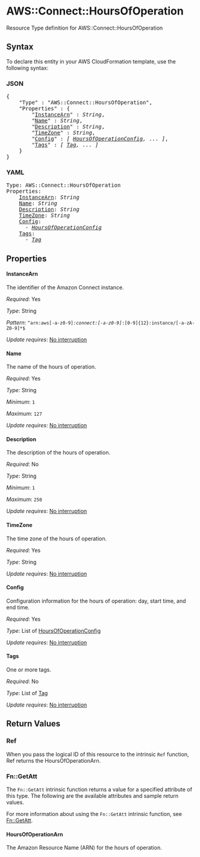 # AWS::Connect::HoursOfOperation

Resource Type definition for AWS::Connect::HoursOfOperation

## Syntax

To declare this entity in your AWS CloudFormation template, use the following syntax:

### JSON

<pre>
{
    "Type" : "AWS::Connect::HoursOfOperation",
    "Properties" : {
        "<a href="#instancearn" title="InstanceArn">InstanceArn</a>" : <i>String</i>,
        "<a href="#name" title="Name">Name</a>" : <i>String</i>,
        "<a href="#description" title="Description">Description</a>" : <i>String</i>,
        "<a href="#timezone" title="TimeZone">TimeZone</a>" : <i>String</i>,
        "<a href="#config" title="Config">Config</a>" : <i>[ <a href="hoursofoperationconfig.md">HoursOfOperationConfig</a>, ... ]</i>,
        "<a href="#tags" title="Tags">Tags</a>" : <i>[ <a href="tag.md">Tag</a>, ... ]</i>
    }
}
</pre>

### YAML

<pre>
Type: AWS::Connect::HoursOfOperation
Properties:
    <a href="#instancearn" title="InstanceArn">InstanceArn</a>: <i>String</i>
    <a href="#name" title="Name">Name</a>: <i>String</i>
    <a href="#description" title="Description">Description</a>: <i>String</i>
    <a href="#timezone" title="TimeZone">TimeZone</a>: <i>String</i>
    <a href="#config" title="Config">Config</a>: <i>
      - <a href="hoursofoperationconfig.md">HoursOfOperationConfig</a></i>
    <a href="#tags" title="Tags">Tags</a>: <i>
      - <a href="tag.md">Tag</a></i>
</pre>

## Properties

#### InstanceArn

The identifier of the Amazon Connect instance.

_Required_: Yes

_Type_: String

_Pattern_: <code>^arn:aws[-a-z0-9]*:connect:[-a-z0-9]*:[0-9]{12}:instance/[-a-zA-Z0-9]*$</code>

_Update requires_: [No interruption](https://docs.aws.amazon.com/AWSCloudFormation/latest/UserGuide/using-cfn-updating-stacks-update-behaviors.html#update-no-interrupt)

#### Name

The name of the hours of operation.

_Required_: Yes

_Type_: String

_Minimum_: <code>1</code>

_Maximum_: <code>127</code>

_Update requires_: [No interruption](https://docs.aws.amazon.com/AWSCloudFormation/latest/UserGuide/using-cfn-updating-stacks-update-behaviors.html#update-no-interrupt)

#### Description

The description of the hours of operation.

_Required_: No

_Type_: String

_Minimum_: <code>1</code>

_Maximum_: <code>250</code>

_Update requires_: [No interruption](https://docs.aws.amazon.com/AWSCloudFormation/latest/UserGuide/using-cfn-updating-stacks-update-behaviors.html#update-no-interrupt)

#### TimeZone

The time zone of the hours of operation.

_Required_: Yes

_Type_: String

_Update requires_: [No interruption](https://docs.aws.amazon.com/AWSCloudFormation/latest/UserGuide/using-cfn-updating-stacks-update-behaviors.html#update-no-interrupt)

#### Config

Configuration information for the hours of operation: day, start time, and end time.

_Required_: Yes

_Type_: List of <a href="hoursofoperationconfig.md">HoursOfOperationConfig</a>

_Update requires_: [No interruption](https://docs.aws.amazon.com/AWSCloudFormation/latest/UserGuide/using-cfn-updating-stacks-update-behaviors.html#update-no-interrupt)

#### Tags

One or more tags.

_Required_: No

_Type_: List of <a href="tag.md">Tag</a>

_Update requires_: [No interruption](https://docs.aws.amazon.com/AWSCloudFormation/latest/UserGuide/using-cfn-updating-stacks-update-behaviors.html#update-no-interrupt)

## Return Values

### Ref

When you pass the logical ID of this resource to the intrinsic `Ref` function, Ref returns the HoursOfOperationArn.

### Fn::GetAtt

The `Fn::GetAtt` intrinsic function returns a value for a specified attribute of this type. The following are the available attributes and sample return values.

For more information about using the `Fn::GetAtt` intrinsic function, see [Fn::GetAtt](https://docs.aws.amazon.com/AWSCloudFormation/latest/UserGuide/intrinsic-function-reference-getatt.html).

#### HoursOfOperationArn

The Amazon Resource Name (ARN) for the hours of operation.
